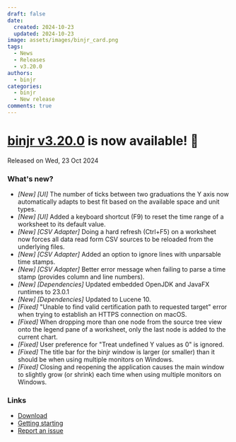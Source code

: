 ```yaml
---
draft: false
date:
  created: 2024-10-23
  updated: 2024-10-23
image: assets/images/binjr_card.png
tags:
  - News
  - Releases
  - v3.20.0
authors:
  - binjr
categories:
  - binjr
  - New release
comments: true
---
```

# [binjr v3.20.0](https://github.com/binjr/binjr/releases/tag/v3.20.0) is now available! 🎉
Released on Wed, 23 Oct 2024
<!-- more -->

### What's new?

* _[New] [UI]_ The number of ticks between two graduations the Y axis now automatically adapts to best fit based on the available space and unit types.
* _[New] [UI]_ Added a keyboard shortcut (F9) to reset the time range of a worksheet to its default value.
* _[New] [CSV Adapter]_ Doing a hard refresh (Ctrl+F5) on a worksheet now forces all data read form CSV sources to be reloaded from the underlying files.
* _[New] [CSV Adapter]_ Added an option to ignore lines with unparsable time stamps.
* _[New] [CSV Adapter]_ Better error message when failing to parse a time stamp (provides column and line numbers).
* _[New] [Dependencies]_ Updated embedded OpenJDK and JavaFX runtimes to 23.0.1
* _[New] [Dependencies]_ Updated to Lucene 10.
* _[Fixed]_ "Unable to find valid certification path to requested target" error when trying to establish an HTTPS connection on macOS.
* _[Fixed]_ When dropping more than one node from the source tree view onto the legend pane of a worksheet, only the last node is added to the current chart.
* _[Fixed]_ User preference for "Treat undefined Y values as 0" is ignored.
* _[Fixed]_ The title bar for the binjr window is larger (or smaller) than it should be when using multiple monitors on Windows.
* _[Fixed]_ Closing and reopening the application causes the main window to slightly grow (or shrink) each time when using multiple monitors on Windows.


### Links
* [Download]( https://binjr.eu/download/latest_release/)
* [Getting starting](https://binjr.eu/documentation/getting-started/)
* [Report an issue](https://github.com/binjr/binjr/issues)